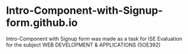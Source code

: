 # Intro-Component-with-Signup-form.github.io
Intro-Component with Signup form was made as a task for ISE Evaluation for the subject WEB DEVELOPMENT &amp; APPLICATIONS (5OE392)

